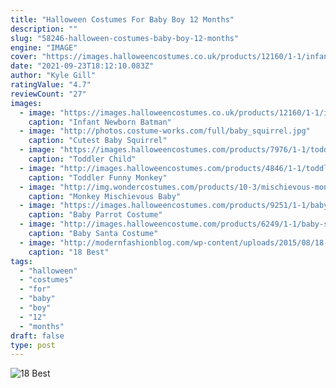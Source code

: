 ```yaml
---
title: "Halloween Costumes For Baby Boy 12 Months"
description: ""
slug: "58246-halloween-costumes-baby-boy-12-months"
engine: "IMAGE"
cover: "https://images.halloweencostumes.co.uk/products/12160/1-1/infant-newborn-batman-costume.jpg"
date: "2021-09-23T18:12:10.083Z"
author: "Kyle Gill"
ratingValue: "4.7"
reviewCount: "27"
images:
  - image: "https://images.halloweencostumes.co.uk/products/12160/1-1/infant-newborn-batman-costume.jpg"
    caption: "Infant Newborn Batman"
  - image: "http://photos.costume-works.com/full/baby_squirrel.jpg"
    caption: "Cutest Baby Squirrel"
  - image: "https://images.halloweencostumes.com/products/7976/1-1/toddler--child-owl-costume.jpg"
    caption: "Toddler Child"
  - image: "http://images.halloweencostumes.com/products/4846/1-1/toddler-monkey-costume.jpg"
    caption: "Toddler Funny Monkey"
  - image: "http://img.wondercostumes.com/products/10-3/mischievous-monkey-baby-costume.jpg"
    caption: "Monkey Mischievous Baby"
  - image: "https://images.halloweencostumes.com/products/9251/1-1/baby-parrot-costume.jpg"
    caption: "Baby Parrot Costume"
  - image: "http://images.halloweencostume.com/products/6249/1-1/baby-santa-costume.jpg"
    caption: "Baby Santa Costume"
  - image: "http://modernfashionblog.com/wp-content/uploads/2015/08/18-Best-Funny-Halloween-Costumes-For-Kids-2015-3.jpg"
    caption: "18 Best"
tags:
  - "halloween"
  - "costumes"
  - "for"
  - "baby"
  - "boy"
  - "12"
  - "months"
draft: false
type: post
---
```



![18 Best](http://modernfashionblog.com/wp-content/uploads/2015/08/18-Best-Funny-Halloween-Costumes-For-Kids-2015-3.jpg "18 Best")


<!--inArticleAds-->

<!--galleryOne-->


<!--inArticleAds-->

<!--galleryTwo-->


<!--galleryThree-->

